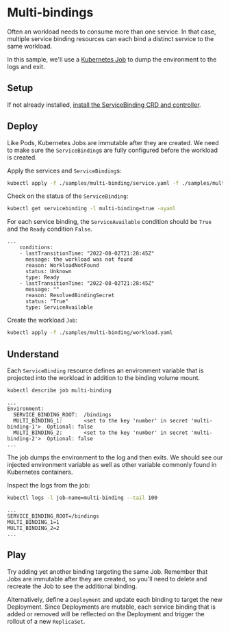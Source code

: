 # Multi-bindings

Often an workload needs to consume more than one service.
In that case, multiple service binding resources can each bind a distinct service to the same workload.

In this sample, we'll use a [Kubernetes Job][kubernetes-jobs] to dump the environment to the logs and exit.

## Setup

If not already installed, [install the ServiceBinding CRD and controller][install].

## Deploy

Like Pods, Kubernetes Jobs are immutable after they are created.
We need to make sure the `ServiceBinding`s are fully configured before the workload is created.

Apply the services and `ServiceBinding`s:

```sh
kubectl apply -f ./samples/multi-binding/service.yaml -f ./samples/multi-binding/service-binding.yaml
```

Check on the status of the `ServiceBinding`:

```sh
kubectl get servicebinding -l multi-binding=true -oyaml
```

For each service binding, the `ServiceAvailable` condition should be `True` and the `Ready` condition `False`.

```
...
    conditions:
    - lastTransitionTime: "2022-08-02T21:28:45Z"
      message: the workload was not found
      reason: WorkloadNotFound
      status: Unknown
      type: Ready
    - lastTransitionTime: "2022-08-02T21:28:45Z"
      message: ""
      reason: ResolvedBindingSecret
      status: "True"
      type: ServiceAvailable
```

Create the workload `Job`:

```sh
kubectl apply -f ./samples/multi-binding/workload.yaml
```

## Understand

Each `ServiceBinding` resource defines an environment variable that is projected into the workload in addition to the binding volume mount.

```sh
kubectl describe job multi-binding
```

```
...
Environment:
  SERVICE_BINDING_ROOT:  /bindings
  MULTI_BINDING_1:       <set to the key 'number' in secret 'multi-binding-1'>  Optional: false
  MULTI_BINDING_2:       <set to the key 'number' in secret 'multi-binding-2'>  Optional: false
...
```

The job dumps the environment to the log and then exits.
We should see our injected environment variable as well as other variable commonly found in Kubernetes containers.

Inspect the logs from the job:

```sh
kubectl logs -l job-name=multi-binding --tail 100
```

```
...
SERVICE_BINDING_ROOT=/bindings
MULTI_BINDING_1=1
MULTI_BINDING_2=2
...
```

## Play

Try adding yet another binding targeting the same Job.
Remember that Jobs are immutable after they are created, so you'll need to delete and recreate the Job to see the additional binding.

Alternatively, define a `Deployment` and update each binding to target the new Deployment.
Since Deployments are mutable, each service binding that is added or removed will be reflected on the Deployment and trigger the rollout of a new `ReplicaSet`.

[install]: ../../README.md#getting-started
[kubernetes-jobs]: https://kubernetes.io/docs/concepts/workloads/controllers/job/
